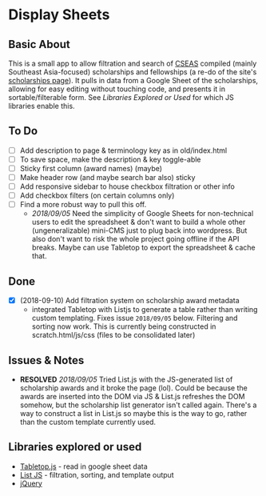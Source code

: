 # Display Sheets

## Basic About

This is a small app to allow filtration and search of [CSEAS](http://www.cseashawaii.org) compiled (mainly Southeast Asia-focused) scholarships and fellowships (a re-do of the site's [scholarships page](http://www.cseashawaii.org/students/scholarships/)). It pulls in data from a Google Sheet of the scholarships, allowing for easy editing without touching code, and presents it in sortable/filterable form. See _Libraries Explored or Used_ for which JS libraries enable this.

## To Do

- [ ] Add description to page & terminology key as in old/index.html
- [ ] To save space, make the description & key toggle-able
- [ ] Sticky first column (award names) (maybe)
- [ ] Make header row (and maybe search bar also) sticky
- [ ] Add responsive sidebar to house checkbox filtration or other info
- [ ] Add checkbox filters (on certain columns only)
- [ ] Find a more robust way to pull this off.
	- _2018/09/05_ Need the simplicity of Google Sheets for non-technical users to edit the spreadsheet & don't want to build a whole other (ungeneralizable) mini-CMS just to plug back into wordpress. But also don't want to risk the whole project going offline if the API breaks. Maybe can use Tabletop to export the spreadsheet & cache that.

## Done
- [x] (2018-09-10) Add filtration system on scholarship award metadata
	- integrated Tabletop with Listjs to generate a table rather than writing custom templating. Fixes issue `2018/09/05` below. Filtering and sorting now work. This is currently being constructed in scratch.html/js/css (files to be consolidated later)

## Issues & Notes

- **RESOLVED** _2018/09/05_ Tried List.js with the JS-generated list of scholarship awards and it broke the page (lol). Could be because the awards are inserted into the DOM via JS & List.js refreshes the DOM somehow, but the scholarship list generator isn't called again. There's a way to construct a list in List.js so maybe this is the way to go, rather than the custom template currently used.

## Libraries explored or used

- [Tabletop.js](https://github.com/jsoma/tabletop) - read in google sheet data
- [List JS](listjs.com) - filtration, sorting, and template output
- [jQuery](https://jquery.com/)
